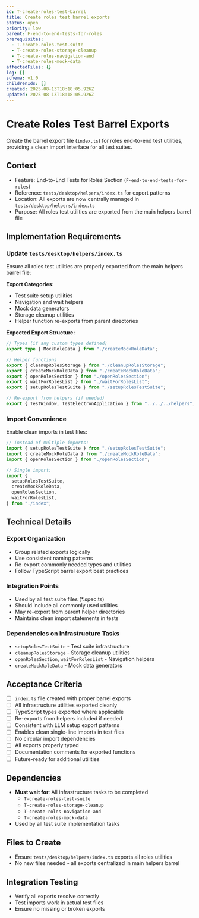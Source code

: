 ```yaml
---
id: T-create-roles-test-barrel
title: Create roles test barrel exports
status: open
priority: low
parent: F-end-to-end-tests-for-roles
prerequisites:
  - T-create-roles-test-suite
  - T-create-roles-storage-cleanup
  - T-create-roles-navigation-and
  - T-create-roles-mock-data
affectedFiles: {}
log: []
schema: v1.0
childrenIds: []
created: 2025-08-13T18:18:05.926Z
updated: 2025-08-13T18:18:05.926Z
---
```


# Create Roles Test Barrel Exports

Create the barrel export file (`index.ts`) for roles end-to-end test utilities, providing a clean import interface for all test suites.

## Context

- Feature: End-to-End Tests for Roles Section (`F-end-to-end-tests-for-roles`)
- Reference: `tests/desktop/helpers/index.ts` for export patterns
- Location: All exports are now centrally managed in `tests/desktop/helpers/index.ts`
- Purpose: All roles test utilities are exported from the main helpers barrel file

## Implementation Requirements

### Update `tests/desktop/helpers/index.ts`

Ensure all roles test utilities are properly exported from the main helpers barrel file:

**Export Categories:**

- Test suite setup utilities
- Navigation and wait helpers
- Mock data generators
- Storage cleanup utilities
- Helper function re-exports from parent directories

**Expected Export Structure:**

```typescript
// Types (if any custom types defined)
export type { MockRoleData } from "./createMockRoleData";

// Helper functions
export { cleanupRolesStorage } from "./cleanupRolesStorage";
export { createMockRoleData } from "./createMockRoleData";
export { openRolesSection } from "./openRolesSection";
export { waitForRolesList } from "./waitForRolesList";
export { setupRolesTestSuite } from "./setupRolesTestSuite";

// Re-export from helpers (if needed)
export { TestWindow, TestElectronApplication } from "../../../helpers";
```

### Import Convenience

Enable clean imports in test files:

```typescript
// Instead of multiple imports:
import { setupRolesTestSuite } from "./setupRolesTestSuite";
import { createMockRoleData } from "./createMockRoleData";
import { openRolesSection } from "./openRolesSection";

// Single import:
import {
  setupRolesTestSuite,
  createMockRoleData,
  openRolesSection,
  waitForRolesList,
} from "./index";
```

## Technical Details

### Export Organization

- Group related exports logically
- Use consistent naming patterns
- Re-export commonly needed types and utilities
- Follow TypeScript barrel export best practices

### Integration Points

- Used by all test suite files (\*.spec.ts)
- Should include all commonly used utilities
- May re-export from parent helper directories
- Maintains clean import statements in tests

### Dependencies on Infrastructure Tasks

- `setupRolesTestSuite` - Test suite infrastructure
- `cleanupRolesStorage` - Storage cleanup utilities
- `openRolesSection`, `waitForRolesList` - Navigation helpers
- `createMockRoleData` - Mock data generators

## Acceptance Criteria

- [ ] `index.ts` file created with proper barrel exports
- [ ] All infrastructure utilities exported cleanly
- [ ] TypeScript types exported where applicable
- [ ] Re-exports from helpers included if needed
- [ ] Consistent with LLM setup export patterns
- [ ] Enables clean single-line imports in test files
- [ ] No circular import dependencies
- [ ] All exports properly typed
- [ ] Documentation comments for exported functions
- [ ] Future-ready for additional utilities

## Dependencies

- **Must wait for**: All infrastructure tasks to be completed
  - `T-create-roles-test-suite`
  - `T-create-roles-storage-cleanup`
  - `T-create-roles-navigation-and`
  - `T-create-roles-mock-data`
- Used by all test suite implementation tasks

## Files to Create

- Ensure `tests/desktop/helpers/index.ts` exports all roles utilities
- No new files needed - all exports centralized in main helpers barrel

## Integration Testing

- Verify all exports resolve correctly
- Test imports work in actual test files
- Ensure no missing or broken exports
